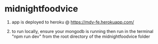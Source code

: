 # midnightfoodvice
1. app is deployed to heroku @ https://mdv-fe.herokuapp.com/

2. to run locally, ensure your mongodb is running then run in the terminal 
"npm run dev" from the root directory of the midnightfoodvice folder